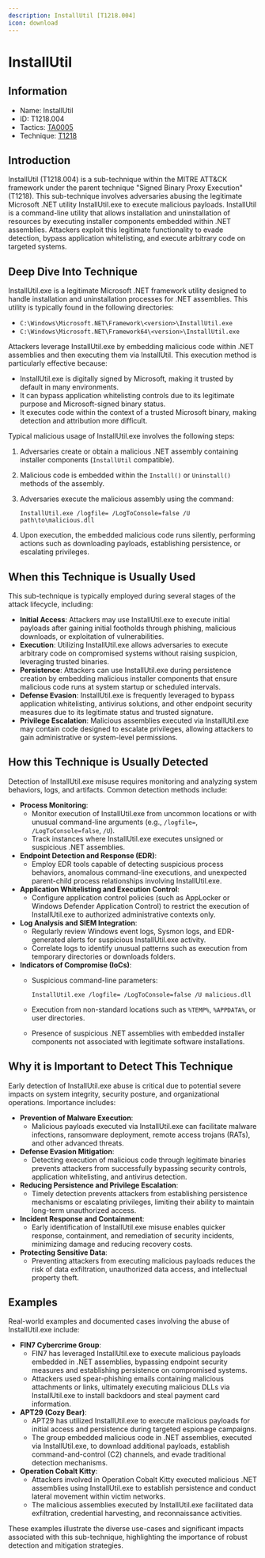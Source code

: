 ```yaml
---
description: InstallUtil [T1218.004]
icon: download
---
```


# InstallUtil

## Information

* Name: InstallUtil
* ID: T1218.004
* Tactics: [TA0005](../)
* Technique: [T1218](./)

## Introduction

InstallUtil (T1218.004) is a sub-technique within the MITRE ATT\&CK framework under the parent technique "Signed Binary Proxy Execution" (T1218). This sub-technique involves adversaries abusing the legitimate Microsoft .NET utility InstallUtil.exe to execute malicious payloads. InstallUtil is a command-line utility that allows installation and uninstallation of resources by executing installer components embedded within .NET assemblies. Attackers exploit this legitimate functionality to evade detection, bypass application whitelisting, and execute arbitrary code on targeted systems.

## Deep Dive Into Technique

InstallUtil.exe is a legitimate Microsoft .NET framework utility designed to handle installation and uninstallation processes for .NET assemblies. This utility is typically found in the following directories:

* `C:\Windows\Microsoft.NET\Framework\<version>\InstallUtil.exe`
* `C:\Windows\Microsoft.NET\Framework64\<version>\InstallUtil.exe`

Attackers leverage InstallUtil.exe by embedding malicious code within .NET assemblies and then executing them via InstallUtil. This execution method is particularly effective because:

* InstallUtil.exe is digitally signed by Microsoft, making it trusted by default in many environments.
* It can bypass application whitelisting controls due to its legitimate purpose and Microsoft-signed binary status.
* It executes code within the context of a trusted Microsoft binary, making detection and attribution more difficult.

Typical malicious usage of InstallUtil.exe involves the following steps:

1. Adversaries create or obtain a malicious .NET assembly containing installer components (`InstallUtil` compatible).
2. Malicious code is embedded within the `Install()` or `Uninstall()` methods of the assembly.
3.  Adversaries execute the malicious assembly using the command:

    ```
    InstallUtil.exe /logfile= /LogToConsole=false /U path\to\malicious.dll
    ```
4. Upon execution, the embedded malicious code runs silently, performing actions such as downloading payloads, establishing persistence, or escalating privileges.

## When this Technique is Usually Used

This sub-technique is typically employed during several stages of the attack lifecycle, including:

* **Initial Access**: Attackers may use InstallUtil.exe to execute initial payloads after gaining initial footholds through phishing, malicious downloads, or exploitation of vulnerabilities.
* **Execution**: Utilizing InstallUtil.exe allows adversaries to execute arbitrary code on compromised systems without raising suspicion, leveraging trusted binaries.
* **Persistence**: Attackers can use InstallUtil.exe during persistence creation by embedding malicious installer components that ensure malicious code runs at system startup or scheduled intervals.
* **Defense Evasion**: InstallUtil.exe is frequently leveraged to bypass application whitelisting, antivirus solutions, and other endpoint security measures due to its legitimate status and trusted signature.
* **Privilege Escalation**: Malicious assemblies executed via InstallUtil.exe may contain code designed to escalate privileges, allowing attackers to gain administrative or system-level permissions.

## How this Technique is Usually Detected

Detection of InstallUtil.exe misuse requires monitoring and analyzing system behaviors, logs, and artifacts. Common detection methods include:

* **Process Monitoring**:
  * Monitor execution of InstallUtil.exe from uncommon locations or with unusual command-line arguments (e.g., `/logfile=`, `/LogToConsole=false`, `/U`).
  * Track instances where InstallUtil.exe executes unsigned or suspicious .NET assemblies.
* **Endpoint Detection and Response (EDR)**:
  * Employ EDR tools capable of detecting suspicious process behaviors, anomalous command-line executions, and unexpected parent-child process relationships involving InstallUtil.exe.
* **Application Whitelisting and Execution Control**:
  * Configure application control policies (such as AppLocker or Windows Defender Application Control) to restrict the execution of InstallUtil.exe to authorized administrative contexts only.
* **Log Analysis and SIEM Integration**:
  * Regularly review Windows event logs, Sysmon logs, and EDR-generated alerts for suspicious InstallUtil.exe activity.
  * Correlate logs to identify unusual patterns such as execution from temporary directories or downloads folders.
* **Indicators of Compromise (IoCs)**:
  *   Suspicious command-line parameters:

      ```
      InstallUtil.exe /logfile= /LogToConsole=false /U malicious.dll
      ```
  * Execution from non-standard locations such as `%TEMP%`, `%APPDATA%`, or user directories.
  * Presence of suspicious .NET assemblies with embedded installer components not associated with legitimate software installations.

## Why it is Important to Detect This Technique

Early detection of InstallUtil.exe abuse is critical due to potential severe impacts on system integrity, security posture, and organizational operations. Importance includes:

* **Prevention of Malware Execution**:
  * Malicious payloads executed via InstallUtil.exe can facilitate malware infections, ransomware deployment, remote access trojans (RATs), and other advanced threats.
* **Defense Evasion Mitigation**:
  * Detecting execution of malicious code through legitimate binaries prevents attackers from successfully bypassing security controls, application whitelisting, and antivirus detection.
* **Reducing Persistence and Privilege Escalation**:
  * Timely detection prevents attackers from establishing persistence mechanisms or escalating privileges, limiting their ability to maintain long-term unauthorized access.
* **Incident Response and Containment**:
  * Early identification of InstallUtil.exe misuse enables quicker response, containment, and remediation of security incidents, minimizing damage and reducing recovery costs.
* **Protecting Sensitive Data**:
  * Preventing attackers from executing malicious payloads reduces the risk of data exfiltration, unauthorized data access, and intellectual property theft.

## Examples

Real-world examples and documented cases involving the abuse of InstallUtil.exe include:

* **FIN7 Cybercrime Group**:
  * FIN7 has leveraged InstallUtil.exe to execute malicious payloads embedded in .NET assemblies, bypassing endpoint security measures and establishing persistence on compromised systems.
  * Attackers used spear-phishing emails containing malicious attachments or links, ultimately executing malicious DLLs via InstallUtil.exe to install backdoors and steal payment card information.
* **APT29 (Cozy Bear)**:
  * APT29 has utilized InstallUtil.exe to execute malicious payloads for initial access and persistence during targeted espionage campaigns.
  * The group embedded malicious code in .NET assemblies, executed via InstallUtil.exe, to download additional payloads, establish command-and-control (C2) channels, and evade traditional detection mechanisms.
* **Operation Cobalt Kitty**:
  * Attackers involved in Operation Cobalt Kitty executed malicious .NET assemblies using InstallUtil.exe to establish persistence and conduct lateral movement within victim networks.
  * The malicious assemblies executed by InstallUtil.exe facilitated data exfiltration, credential harvesting, and reconnaissance activities.

These examples illustrate the diverse use-cases and significant impacts associated with this sub-technique, highlighting the importance of robust detection and mitigation strategies.
